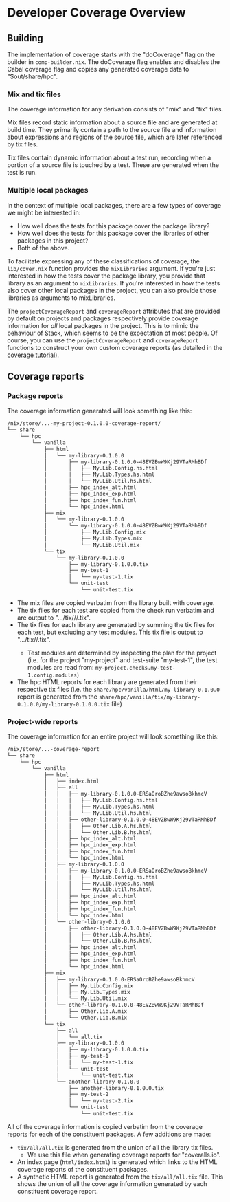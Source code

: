# Developer Coverage Overview

## Building

The implementation of coverage starts with the "doCoverage" flag on
the builder in `comp-builder.nix`. The doCoverage flag enables and
disables the Cabal coverage flag and copies any generated coverage
data to "$out/share/hpc".

### Mix and tix files

The coverage information for any derivation consists of "mix" and
"tix" files.

Mix files record static information about a source file and are
generated at build time. They primarily contain a path to the source
file and information about expressions and regions of the source file,
which are later referenced by tix files.

Tix files contain dynamic information about a test run, recording when
a portion of a source file is touched by a test. These are generated
when the test is run.

### Multiple local packages

In the context of multiple local packages, there are a few types of
coverage we might be interested in:
  - How well does the tests for this package cover the package library?
  - How well does the tests for this package cover the libraries of
    other packages in this project?
  - Both of the above.

To facilitate expressing any of these classifications of coverage, the
`lib/cover.nix` function provides the `mixLibraries` argument. If
you're just interested in how the tests cover the package library, you
provide that library as an argument to `mixLibraries`. If you're
interested in how the tests also cover other local packages in the
project, you can also provide those libraries as arguments to
mixLibraries.

The `projectCoverageReport` and `coverageReport` attributes that are
provided by default on projects and packages respectively provide
coverage information for *all* local packages in the project. This is
to mimic the behaviour of Stack, which seems to be the expectation of
most people. Of course, you can use the `projectCoverageReport` and
`coverageReport` functions to construct your own custom coverage
reports (as detailed in the [coverage tutorial](../tutorials/coverage.md#custom)).

## Coverage reports

### Package reports

The coverage information generated will look something like this:

```bash
/nix/store/...-my-project-0.1.0.0-coverage-report/
└── share
    └── hpc
        └── vanilla
            ├── html
            │   └── my-library-0.1.0.0
            │       ├── my-library-0.1.0.0-48EVZBwW9Kj29VTaRMhBDf
            │       │   ├── My.Lib.Config.hs.html
            │       │   ├── My.Lib.Types.hs.html
            │       │   └── My.Lib.Util.hs.html
            │       ├── hpc_index_alt.html
            │       ├── hpc_index_exp.html
            │       ├── hpc_index_fun.html
            │       └── hpc_index.html
            ├── mix
            │   └── my-library-0.1.0.0
            │       └── my-library-0.1.0.0-48EVZBwW9Kj29VTaRMhBDf
            │           ├── My.Lib.Config.mix
            │           ├── My.Lib.Types.mix
            │           └── My.Lib.Util.mix
            └── tix
                └── my-library-0.1.0.0
                    ├── my-library-0.1.0.0.tix
                    ├── my-test-1
                    │   └── my-test-1.tix
                    └── unit-test
                        └── unit-test.tix
```

- The mix files are copied verbatim from the library built with
  coverage.
- The tix files for each test are copied from the check run verbatim
  and are output to ".../tix/<libraryname>/<testname>/<testname>.tix".
- The tix files for each library are generated by summing the tix
  files for each test, but excluding any test modules. This tix file
  is output to ".../tix/<libraryname>/<libraryname>.tix".
  - Test modules are determined by inspecting the plan for the project
    (i.e. for the project "my-project" and test-suite "my-test-1", the
    test modules are read from:
    `my-project.checks.my-test-1.config.modules`)
- The hpc HTML reports for each library are generated from their
  respective tix files (i.e. the
  `share/hpc/vanilla/html/my-library-0.1.0.0` report is generated from
  the
  `share/hpc/vanilla/tix/my-library-0.1.0.0/my-library-0.1.0.0.tix`
  file)

### Project-wide reports

The coverage information for an entire project will look something
like this:

```bash
/nix/store/...-coverage-report
└── share
    └── hpc
        └── vanilla
            ├── html
            │   ├── index.html
            │   ├── all
            │   │   ├── my-library-0.1.0.0-ERSaOroBZhe9awsoBkhmcV
            │   │   │   ├── My.Lib.Config.hs.html
            │   │   │   ├── My.Lib.Types.hs.html
            │   │   │   └── My.Lib.Util.hs.html
            │   │   ├── other-library-0.1.0.0-48EVZBwW9Kj29VTaRMhBDf
            │   │   │   ├── Other.Lib.A.hs.html
            │   │   │   └── Other.Lib.B.hs.html
            │   │   ├── hpc_index_alt.html
            │   │   ├── hpc_index_exp.html
            │   │   ├── hpc_index_fun.html
            │   │   └── hpc_index.html
            │   ├── my-library-0.1.0.0
            │   │   ├── my-library-0.1.0.0-ERSaOroBZhe9awsoBkhmcV
            │   │   │   ├── My.Lib.Config.hs.html
            │   │   │   ├── My.Lib.Types.hs.html
            │   │   │   └── My.Lib.Util.hs.html
            │   │   ├── hpc_index_alt.html
            │   │   ├── hpc_index_exp.html
            │   │   ├── hpc_index_fun.html
            │   │   └── hpc_index.html
            │   └── other-libray-0.1.0.0
            │       ├── other-library-0.1.0.0-48EVZBwW9Kj29VTaRMhBDf
            │       │   ├── Other.Lib.A.hs.html
            │       │   └── Other.Lib.B.hs.html
            │       ├── hpc_index_alt.html
            │       ├── hpc_index_exp.html
            │       ├── hpc_index_fun.html
            │       └── hpc_index.html
            ├── mix
            │   ├── my-library-0.1.0.0-ERSaOroBZhe9awsoBkhmcV
            │   │   ├── My.Lib.Config.mix
            │   │   ├── My.Lib.Types.mix
            │   │   └── My.Lib.Util.mix
            │   └── other-library-0.1.0.0-48EVZBwW9Kj29VTaRMhBDf
            │       ├── Other.Lib.A.mix
            │       └── Other.Lib.B.mix
            └── tix
                ├── all
                │   └── all.tix
                ├── my-library-0.1.0.0
                │   ├── my-library-0.1.0.0.tix
                │   ├── my-test-1
                │   │   └── my-test-1.tix
                │   └── unit-test
                │       └── unit-test.tix
                └── another-library-0.1.0.0
                    ├── another-library-0.1.0.0.tix
                    ├── my-test-2
                    │   └── my-test-2.tix
                    └── unit-test
                        └── unit-test.tix
```

All of the coverage information is copied verbatim from the coverage
reports for each of the constituent packages. A few additions are
made:
  - `tix/all/all.tix` is generated from the union of all the library
    tix files.
    - We use this file when generating coverage reports for
      "coveralls.io".
  - An index page (`html/index.html`) is generated which links to the
    HTML coverage reports of the constituent packages.
  - A synthetic HTML report is generated from the `tix/all/all.tix`
    file. This shows the union of all the coverage information
    generated by each constituent coverage report.
